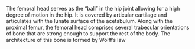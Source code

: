 The femoral head serves as the “ball” in the hip joint allowing for a high degree of motion in the hip. It is covered by articular cartilage and articulates with the lunate surface of the acetabulum. Along with the proximal femur, the femoral head comprises several trabecular orientations of bone that are strong enough to support the rest of the body. The architecture of this bone is formed by Wolff’s law